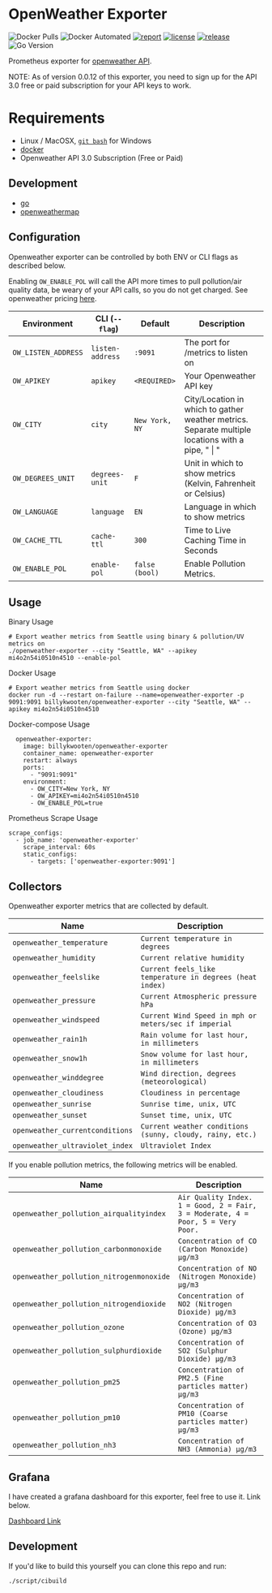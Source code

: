 # OpenWeather Exporter
![Docker Pulls](https://img.shields.io/docker/pulls/billykwooten/openweather-exporter.svg)
![Docker Automated](https://img.shields.io/docker/cloud/automated/billykwooten/openweather-exporter.svg)
[![report](https://goreportcard.com/badge/github.com/billykwooten/openweather-exporter)](https://goreportcard.com/report/github.com/billykwooten/openweather-exporter)
[![license](https://img.shields.io/github/license/billykwooten/openweather-exporter.svg)](https://github.com/billykwooten/openweather-exporter/blob/main/LICENSE)
[![release](https://img.shields.io/github/release/billykwooten/openweather-exporter/all.svg)](https://github.com/billykwooten/openweather-exporter/releases)
![Go Version](https://img.shields.io/github/go-mod/go-version/billykwooten/openweather-exporter)


Prometheus exporter for [openweather API](https://openweathermap.org/api). 

NOTE: As of version 0.0.12 of this exporter, you need to sign up for the API 3.0 free or paid subscription for your API keys to work.

# Requirements

* Linux / MacOSX, [`git bash`](https://git-scm.com/download/win) for Windows
* [docker](https://www.docker.com)
* Openweather API 3.0 Subscription (Free or Paid)

## Development

* [go](https://golang.org/dl)
* [openweathermap](https://github.com/briandowns/openweathermap)

## Configuration

Openweather exporter can be controlled by both ENV or CLI flags as described below. 

Enabling `OW_ENABLE_POL` will call the API more times to pull pollution/air quality data, be weary of your API calls, so you do not get charged. See openweather pricing [here](https://openweathermap.org/price).

| Environment        	 | CLI (`--flag`)   | Default                 	 | Description                                                                                       |
|----------------------|------------------|---------------------------|---------------------------------------------------------------------------------------------------|
| `OW_LISTEN_ADDRESS`  | `listen-address` | `:9091`                   | The port for /metrics to listen on                                                                |
| `OW_APIKEY`          | `apikey`         | `<REQUIRED>`              | Your Openweather API key                                                                          |
| `OW_CITY`            | `city`           | `New York, NY`            | City/Location in which to gather weather metrics. Separate multiple locations with a pipe, " \| " | for example "New York, NY\|Seattle, WA" |
| `OW_DEGREES_UNIT`    | `degrees-unit`   | `F`                       | Unit in which to show metrics (Kelvin, Fahrenheit or Celsius)                                     |
| `OW_LANGUAGE`        | `language`       | `EN`                      | Language in which to show metrics                                                                 |
| `OW_CACHE_TTL`       | `cache-ttl`      | `300`                     | Time to Live Caching Time in Seconds                                                              |
| `OW_ENABLE_POL`      | `enable-pol`     | `false (bool)`            | Enable Pollution Metrics.                                                                         |

## Usage

Binary Usage
```
# Export weather metrics from Seattle using binary & pollution/UV metrics on
./openweather-exporter --city "Seattle, WA" --apikey mi4o2n54i0510n4510 --enable-pol
```

Docker Usage
```
# Export weather metrics from Seattle using docker
docker run -d --restart on-failure --name=openweather-exporter -p 9091:9091 billykwooten/openweather-exporter --city "Seattle, WA" --apikey mi4o2n54i0510n4510
```

Docker-compose Usage
```
  openweather-exporter:
    image: billykwooten/openweather-exporter
    container_name: openweather-exporter
    restart: always
    ports:
      - "9091:9091"
    environment:
      - OW_CITY=New York, NY
      - OW_APIKEY=mi4o2n54i0510n4510
      - OW_ENABLE_POL=true

```

Prometheus Scrape Usage
```
scrape_configs:
  - job_name: 'openweather-exporter'
    scrape_interval: 60s
    static_configs:
      - targets: ['openweather-exporter:9091']
```

## Collectors

Openweather exporter metrics that are collected by default.

| Name        	                   | Description                                                                  |
|---------------------------------|------------------------------------------------------------------------------|
| `openweather_temperature`       | `Current temperature in degrees`                                             |
| `openweather_humidity`          | `Current relative humidity`                                                  |
| `openweather_feelslike`         | `Current feels_like temperature in degrees (heat index)`                     |
| `openweather_pressure`          | `Current Atmospheric pressure hPa`                                           |
| `openweather_windspeed`         | `Current Wind Speed in mph or meters/sec if imperial`                        |
| `openweather_rain1h`            | `Rain volume for last hour, in millimeters`                                  |
| `openweather_snow1h`            | `Snow volume for last hour, in millimeters`                                  |
| `openweather_winddegree`        | `Wind direction, degrees (meteorological)`                                   |
| `openweather_cloudiness`        | `Cloudiness in percentage`                                                   |
| `openweather_sunrise`           | `Sunrise time, unix, UTC`                                                    |
| `openweather_sunset`            | `Sunset time, unix, UTC`                                                     |
| `openweather_currentconditions` | `Current weather conditions (sunny, cloudy, rainy, etc.)`                    |
| `openweather_ultraviolet_index` | `Ultraviolet Index` |

If you enable pollution metrics, the following metrics will be enabled.

| Name        	                            | Description                                                                     |
|------------------------------------------|---------------------------------------------------------------------------------|
| `openweather_pollution_airqualityindex`  | `Air Quality Index. 1 = Good, 2 = Fair, 3 = Moderate, 4 = Poor, 5 = Very Poor.` |
| `openweather_pollution_carbonmonoxide`   | `Concentration of CO (Carbon Monoxide) μg/m3`                                   |
| `openweather_pollution_nitrogenmonoxide` | `Concentration of NO (Nitrogen Monoxide) μg/m3`                                 |
| `openweather_pollution_nitrogendioxide`  | `Concentration of NO2 (Nitrogen Dioxide) μg/m3`                                 |
| `openweather_pollution_ozone`            | `Concentration of O3 (Ozone) μg/m3`                                             |
| `openweather_pollution_sulphurdioxide`   | `Concentration of SO2 (Sulphur Dioxide) μg/m3`                                  |
| `openweather_pollution_pm25`             | `Concentration of PM2.5 (Fine particles matter) μg/m3`                          |
| `openweather_pollution_pm10`             | `Concentration of PM10 (Coarse particles matter) μg/m3`                         |
| `openweather_pollution_nh3`              | `Concentration of NH3 (Ammonia) μg/m3`                                          |


## Grafana

I have created a grafana dashboard for this exporter, feel free to use it. Link below.

[Dashboard Link](https://github.com/billykwooten/GrafanaDashboards/blob/master/open_weather_map.json)

## Development

If you'd like to build this yourself you can clone this repo and run:

```
./script/cibuild
```
